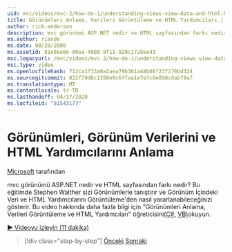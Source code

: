 ```yaml
---
uid: mvc/videos/mvc-2/how-do-i/understanding-views-view-data-and-html-helpers
title: Görünümleri Anlama, Verileri Görüntüleme ve HTML Yardımcıları | Microsoft Dokümanlar
author: rick-anderson
description: mvc görünümü ASP.NET nedir ve HTML sayfasından farkı nedir? Bu öğreticide, Stephen Walther görünümleri size tanıttı ve nasıl yapabilirsiniz gösterir ...
ms.author: riande
ms.date: 08/20/2008
ms.assetid: 81e8ee8e-00ea-4988-9f11-920c1728ee43
msc.legacyurl: /mvc/videos/mvc-2/how-do-i/understanding-views-view-data-and-html-helpers
msc.type: video
ms.openlocfilehash: 712ca1f33a0a2aea79b361a48b66f237276bd324
ms.sourcegitcommit: 022f79dbc1350e0c6ffaa1e7e7c6e850cdabf9af
ms.translationtype: MT
ms.contentlocale: tr-TR
ms.lasthandoff: 04/17/2020
ms.locfileid: "81543177"
---
```

# <a name="understanding-views-view-data-and-html-helpers"></a>Görünümleri, Görünüm Verilerini ve HTML Yardımcılarını Anlama

[Microsoft](https://github.com/microsoft) tarafından

mvc görünümü ASP.NET nedir ve HTML sayfasından farkı nedir? Bu eğitimde Stephen Walther sizi Görünümlerle tanıştırır ve Görünüm İçindeki Veri ve HTML Yardımcılarını Görüntüleme'den nasıl yararlanabileceğinizi gösterir. Bu video hakkında daha fazla bilgi için "Görünümleri Anlama, Verileri Görüntüleme ve HTML Yardımcıları" öğreticisini[(C#](../../../overview/older-versions-1/views/asp-net-mvc-views-overview-cs.md), [VB)](../../../overview/older-versions-1/views/asp-net-mvc-views-overview-vb.md)okuyun.

[&#9654; Videoyu izleyin (11 dakika)](https://channel9.msdn.com/Blogs/ASP-NET-Site-Videos/understanding-views-view-data-and-html-helpers)

> [!div class="step-by-step"]
> [Önceki](understanding-controllers-controller-actions-and-action-results.md)
> [Sonraki](an-introduction-to-url-routing.md)
